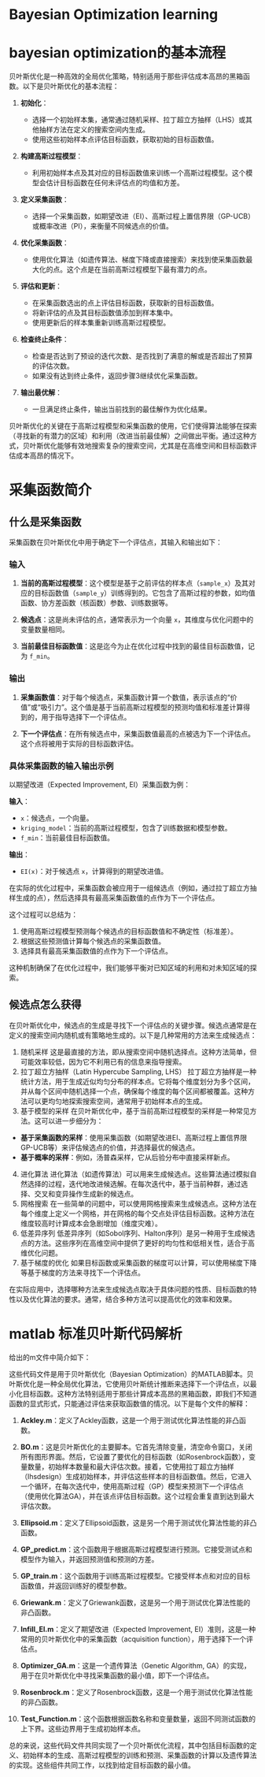 # Bayesian Optimization learning

# bayesian optimization的基本流程
贝叶斯优化是一种高效的全局优化策略，特别适用于那些评估成本高昂的黑箱函数。以下是贝叶斯优化的基本流程：

1. **初始化**：
   - 选择一个初始样本集，通常通过随机采样、拉丁超立方抽样（LHS）或其他抽样方法在定义的搜索空间内生成。
   - 使用这些初始样本点评估目标函数，获取初始的目标函数值。

2. **构建高斯过程模型**：
   - 利用初始样本点及其对应的目标函数值来训练一个高斯过程模型。这个模型会估计目标函数在任何未评估点的均值和方差。

3. **定义采集函数**：
   - 选择一个采集函数，如期望改进（EI）、高斯过程上置信界限（GP-UCB）或概率改进（PI），来衡量不同候选点的价值。

4. **优化采集函数**：
   - 使用优化算法（如遗传算法、梯度下降或直接搜索）来找到使采集函数最大化的点。这个点是在当前高斯过程模型下最有潜力的点。

5. **评估和更新**：
   - 在采集函数选出的点上评估目标函数，获取新的目标函数值。
   - 将新评估的点及其目标函数值添加到样本集中。
   - 使用更新后的样本集重新训练高斯过程模型。

6. **检查终止条件**：
   - 检查是否达到了预设的迭代次数、是否找到了满意的解或是否超出了预算的评估次数。
   - 如果没有达到终止条件，返回步骤3继续优化采集函数。

7. **输出最优解**：
   - 一旦满足终止条件，输出当前找到的最佳解作为优化结果。

贝叶斯优化的关键在于高斯过程模型和采集函数的使用，它们使得算法能够在探索（寻找新的有潜力的区域）和利用（改进当前最佳解）之间做出平衡。通过这种方式，贝叶斯优化能够有效地搜索复杂的搜索空间，尤其是在高维空间和目标函数评估成本高昂的情况下。

# 采集函数简介

## 什么是采集函数
采集函数在贝叶斯优化中用于确定下一个评估点，其输入和输出如下：

### 输入

1. **当前的高斯过程模型**：这个模型是基于之前评估的样本点（`sample_x`）及其对应的目标函数值（`sample_y`）训练得到的。它包含了高斯过程的参数，如均值函数、协方差函数（核函数）参数、训练数据等。

2. **候选点**：这是尚未评估的点，通常表示为一个向量 `x`，其维度与优化问题中的变量数量相同。

3. **当前最佳目标函数值**：这是迄今为止在优化过程中找到的最佳目标函数值，记为 `f_min`。

### 输出

1. **采集函数值**：对于每个候选点，采集函数计算一个数值，表示该点的“价值”或“吸引力”。这个值是基于当前高斯过程模型的预测均值和标准差计算得到的，用于指导选择下一个评估点。

2. **下一个评估点**：在所有候选点中，采集函数值最高的点被选为下一个评估点。这个点将被用于实际的目标函数评估。

### 具体采集函数的输入输出示例

以期望改进（Expected Improvement, EI）采集函数为例：

**输入**：
- `x`：候选点，一个向量。
- `kriging_model`：当前的高斯过程模型，包含了训练数据和模型参数。
- `f_min`：当前最佳目标函数值。

**输出**：
- `EI(x)`：对于候选点 `x`，计算得到的期望改进值。

在实际的优化过程中，采集函数会被应用于一组候选点（例如，通过拉丁超立方抽样生成的点），然后选择具有最高采集函数值的点作为下一个评估点。

这个过程可以总结为：
1. 使用高斯过程模型预测每个候选点的目标函数值和不确定性（标准差）。
2. 根据这些预测值计算每个候选点的采集函数值。
3. 选择具有最高采集函数值的点作为下一个评估点。

这种机制确保了在优化过程中，我们能够平衡对已知区域的利用和对未知区域的探索。

## 候选点怎么获得

在贝叶斯优化中，候选点的生成是寻找下一个评估点的关键步骤。候选点通常是在定义的搜索空间内随机或有策略地生成的。以下是几种常用的方法来生成候选点：

1. 随机采样
这是最直接的方法，即从搜索空间中随机选择点。这种方法简单，但可能效率较低，因为它不利用已有的信息来指导搜索。
2. 拉丁超立方抽样（Latin Hypercube Sampling, LHS）
拉丁超立方抽样是一种统计方法，用于生成近似均匀分布的样本点。它将每个维度划分为多个区间，并从每个区间中随机选择一个点，确保每个维度的每个区间都被覆盖。这种方法可以更均匀地探索搜索空间，通常用于初始样本点的生成。
3. 基于模型的采样
在贝叶斯优化中，基于当前高斯过程模型的采样是一种常见方法。这可以进一步细分为：
- **基于采集函数的采样**：使用采集函数（如期望改进EI、高斯过程上置信界限GP-UCB等）来评估候选点的价值，并选择最优的候选点。
- **基于概率的采样**：例如，汤普森采样，它从后验分布中直接采样新点。
4. 进化算法
进化算法（如遗传算法）可以用来生成候选点。这些算法通过模拟自然选择的过程，迭代地改进候选解。在每次迭代中，基于当前种群，通过选择、交叉和变异操作生成新的候选点。
5. 网格搜索
在一些简单的问题中，可以使用网格搜索来生成候选点。这种方法在每个维度上定义一个网格，并在网格的每个交点处评估目标函数。这种方法在维度较高时计算成本会急剧增加（维度灾难）。
6. 低差异序列
低差异序列（如Sobol序列、Halton序列）是另一种用于生成候选点的方法。这些序列在高维空间中提供了更好的均匀性和低相关性，适合于高维优化问题。
7. 基于梯度的优化
如果目标函数或采集函数的梯度可以计算，可以使用梯度下降等基于梯度的方法来寻找下一个评估点。

在实际应用中，选择哪种方法来生成候选点取决于具体问题的性质、目标函数的特性以及优化算法的要求。通常，结合多种方法可以提高优化的效率和效果。

# matlab 标准贝叶斯代码解析
给出的m文件中简介如下：

这些代码文件是用于贝叶斯优化（Bayesian Optimization）的MATLAB脚本。贝叶斯优化是一种全局优化算法，它使用贝叶斯统计推断来选择下一个评估点，以最小化目标函数。这种方法特别适用于那些计算成本高昂的黑箱函数，即我们不知道函数的显式形式，只能通过评估来获取函数值的情况。以下是每个文件的解释：

1. **Ackley.m**：定义了Ackley函数，这是一个用于测试优化算法性能的非凸函数。

2. **BO.m**：这是贝叶斯优化的主要脚本。它首先清除变量，清空命令窗口，关闭所有图形界面。然后，它设置了要优化的目标函数（如Rosenbrock函数），变量数量，初始样本数量和最大评估次数。接着，它使用拉丁超立方抽样（lhsdesign）生成初始样本，并评估这些样本的目标函数值。然后，它进入一个循环，在每次迭代中，使用高斯过程（GP）模型来预测下一个评估点（使用优化算法GA），并在该点评估目标函数。这个过程会重复直到达到最大评估次数。

3. **Ellipsoid.m**：定义了Ellipsoid函数，这是另一个用于测试优化算法性能的非凸函数。

4. **GP_predict.m**：这个函数用于根据高斯过程模型进行预测。它接受测试点和模型作为输入，并返回预测值和预测的方差。

5. **GP_train.m**：这个函数用于训练高斯过程模型。它接受样本点和对应的目标函数值，并返回训练好的模型参数。

6. **Griewank.m**：定义了Griewank函数，这是另一个用于测试优化算法性能的非凸函数。

7. **Infill_EI.m**：定义了期望改进（Expected Improvement, EI）准则，这是一种常用的贝叶斯优化中的采集函数（acquisition function），用于选择下一个评估点。

8. **Optimizer_GA.m**：这是一个遗传算法（Genetic Algorithm, GA）的实现，用于在贝叶斯优化中寻找采集函数的最小值，即下一个评估点。

9. **Rosenbrock.m**：定义了Rosenbrock函数，这是一个用于测试优化算法性能的非凸函数。

10. **Test_Function.m**：这个函数根据函数名称和变量数量，返回不同测试函数的上下界。这些边界用于生成初始样本点。

总的来说，这些代码文件共同实现了一个贝叶斯优化流程，其中包括目标函数的定义、初始样本的生成、高斯过程模型的训练和预测、采集函数的计算以及遗传算法的实现。这些组件共同工作，以找到给定目标函数的最小值。


